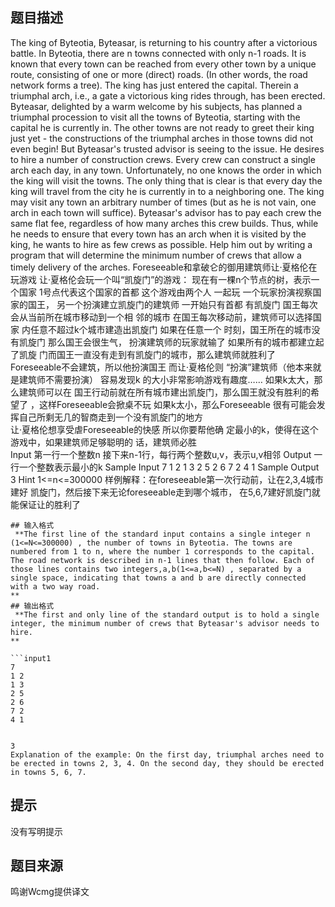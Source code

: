 


## 题目描述
The king of Byteotia, Byteasar, is returning to his country after a victorious battle. In Byteotia, there are n towns connected with only n-1 roads. It is known that every town can be reached from every other town by a unique route, consisting of one or more (direct) roads. (In other words, the road network forms a tree).
The king has just entered the capital. Therein a triumphal arch, i.e., a gate a victorious king rides through, has been erected. Byteasar, delighted by a warm welcome by his subjects, has planned a triumphal procession to visit all the towns of Byteotia, starting with the capital he is currently in.
The other towns are not ready to greet their king just yet - the constructions of the triumphal arches in those towns did not even begin! But Byteasar's trusted advisor is seeing to the issue. He desires to hire a number of construction crews. Every crew can construct a single arch each day, in any town. Unfortunately, no one knows the order in which the king will visit the towns. The only thing that is clear is that every day the king will travel from the city he is currently in to a neighboring one. The king may visit any town an arbitrary number of times (but as he is not vain, one arch in each town will suffice).
Byteasar's advisor has to pay each crew the same flat fee, regardless of how many arches this crew builds. Thus, while he needs to ensure that every town has an arch when it is visited by the king, he wants to hire as few crews as possible. Help him out by writing a program that will determine the minimum number of crews that allow a timely delivery of the arches.
Foreseeable和拿破仑的御用建筑师让·夏格伦在玩游戏
让·夏格伦会玩一个叫“凯旋门”的游戏：
现在有一棵n个节点的树，表示一个国家 
1号点代表这个国家的首都 这个游戏由两个人
一起玩 一个玩家扮演视察国家的国王，
另一个扮演建立凯旋门的建筑师 一开始只有首都
有凯旋门 国王每次会从当前所在城市移动到一个相
邻的城市 在国王每次移动前，建筑师可以选择国家
内任意不超过k个城市建造出凯旋门 如果在任意一个
时刻，国王所在的城市没有凯旋门 那么国王会很生气，
扮演建筑师的玩家就输了 如果所有的城市都建立起了凯旋
门而国王一直没有走到有凯旋门的城市，那么建筑师就胜利了
Foreseeable不会建筑，所以他扮演国王 而让·夏格伦则
“扮演”建筑师（他本来就是建筑师不需要扮演）  容易发现k
的大小非常影响游戏有趣度…… 如果k太大，那么建筑师可以在
国王行动前就在所有城市建出凯旋门，那么国王就没有胜利的希望了
，这样Foreseeable会掀桌不玩 如果k太小，那么Foreseeable
很有可能会发挥自己所剩无几的智商走到一个没有凯旋门的地方  
让·夏格伦想享受虐Foreseeable的快感 所以你要帮他确
定最小的k，使得在这个游戏中，如果建筑师足够聪明的
话，建筑师必胜  
Input 第一行一个整数n 接下来n-1行，每行两个整数u,v，表示u,v相邻 Output 一行一个整数表示最小的k 
Sample Input 
7 1 2 1 3 2 5 2 6 7 2 4 1
Sample Output
3 
Hint 1<=n<=300000 
样例解释：在foreseeable第一次行动前，让在2,3,4城市建好
凯旋门，然后接下来无论foreseeable走到哪个城市，
在5,6,7建好凯旋门就能保证让的胜利了  

```
## 输入格式
 **The first line of the standard input contains a single integer n (1<=N<=300000) , the number of towns in Byteotia. The towns are numbered from 1 to n, where the number 1 corresponds to the capital.
The road network is described in n-1 lines that then follow. Each of those lines contains two integers,a,b(1<=a,b<=N) , separated by a single space, indicating that towns a and b are directly connected with a two way road.
** 
## 输出格式
 **The first and only line of the standard output is to hold a single integer, the minimum number of crews that Byteasar's advisor needs to hire.
** 

```input1
7
1 2
1 3
2 5
2 6
7 2
4 1
 
```

```output1
3
Explanation of the example: On the first day, triumphal arches need to be erected in towns 2, 3, 4. On the second day, they should be erected in towns 5, 6, 7.

```
## 提示
没有写明提示
## 题目来源
鸣谢Wcmg提供译文
								
							
						
					
				
				
				
			
		
	
